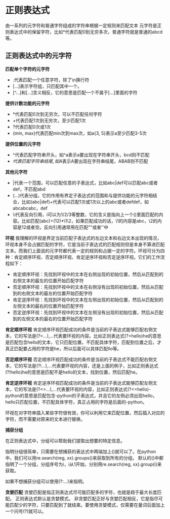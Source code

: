 # 正则表达式
由一系列的元字符和普通字符组成的字符串根据一定规则来匹配文本
元字符是正则表达式中的保留字符，比如*代表匹配0到无穷多次，普通字符就是普通的abcd等。
## 正则表达式中的元字符
**匹配单个字符的元字符**
+ .代表匹配一个任意字符，除了\n换行符
+ [...]表示字符组，只匹配其中一个。
+ [^...]和[...]含义相反，它的意思是匹配一个不属于[...]里面的字符   

**提供计数功能的元字符**
+ *代表匹配0次到无穷次，可以不匹配任何字符
+ +代表匹配1次到无穷次，至少匹配1次
+ ?代表匹配0次或1次
+ {min, max}代表匹配min次到max次，如a{3, 5}表示a至少匹配3-5次             

**提供位置的元字符**
+ ^代表匹配字符串开头，如^a表示a要出现在字符串开头，bcd则不匹配
+ $代表匹配字符串结尾, 如A$表示A要出现在字符串结尾，ABAB则不匹配

**其他元字符**
+ |代表一个范围，可以匹配任意的子表达式，比如abc|def可以匹配abc或者def，不匹配abd
+ (...)代表分组，它的作用有界定子表达式的范围和与提供功能的元字符相结合，比如(abc|def)+代表可以匹配1次或1次以上的abc或者defdef，如abcabcabc，def
+ \i代表反向引用，i可以为1/2/3等整数，它的含义是指向上一个()里面匹配的内容。比如匹配(abc)+(12)*\1\2，如果匹配成功的话，\1的内容是abc，\2的内容是12或者空。反向引用通常用在匹配""或者''中

**环视**
我理解的环视是界定当前匹配子表达式的左边文本和右边文本出现的情况，环视本身不会占据匹配的字符，它是当前子表达式的匹配规则但是本身不算进匹配文本。而我们上面说的元字符都代表一定的规则和占据一定的字符。环视可分为四种：肯定顺序环视、否定顺序环视、肯定逆序环视和否定逆序环视。它们的工作流程如下：
+ 肯定顺序环视：先找到环视中的文本在右侧出现的初始位置，然后从匹配到的右侧文本的最左的位置开始匹配字符
+ 否定顺序环视：先找到环视中的文本在右侧没有出现的初始位置，然后从匹配到的右侧文本的最左的位置开始匹配字符
+ 肯定逆序环视：先找到环视中的文本在左侧出现的初始位置，然后从匹配到的左侧文本的最右的位置开始匹配字符
+ 否定逆序环视：先找到环视中的文本在左侧没有出现的初始位置，然后从匹配到的左侧文本的最右的位置开始匹配字符

**肯定顺序环视**
肯定顺序环视匹配成功的条件是当前的子表达式能够匹配右侧文本，它的写法是(?=...),...代表要环视的内容。比如正则表达式(?=hello)he的意思是匹配包含hello的文本，它只匹配位置，不匹配具体字符，匹配到位置之后，才真正匹配要占用的字符是he，所以后面可以具体匹配llo等。

**否定顺序环视**
否定顺序环视匹配成功的条件是当前的子表达式不能匹配右侧文本，它的写法是(?!...),...代表要环视的内容，还是上面的例子，比如正则表达式(?!hello)he的意思是匹配不是hello的文本，找到位置，然后匹配he。

**肯定逆序环视**
肯定逆序环视匹配成功的条件是当前的子表达式能够匹配左侧文本，它的写法是(?<=...),...代表要环视的内容，比如正则表达式(?<=hello)-python的意思是匹配包含-python的子表达式，并且它的左侧必须出现hello，hello只匹配位置，不匹配具体字符，真正占用的字符是后面的-python。

环视在对字符串插入某些字符很有效，你可以利用它来匹配位置，然后插入对应的字符，而不需要对原来的文本进行替换。

**捕获分组**

在正则表达式中，分组可以帮助我们提取出想要的特定信息。

指明分组很简单，只需要在想捕获的表达式中两端加上()就可以了。在python中，我们可以用re.search(reg, xx).groups()来获取到所有的分组。
默认的()中都指明了一个分组，分组序号为i，i从1开始，分别用re.search(reg, xx).group(i)来获取。

如果不想捕获分组可以使用(?:...)来指明。

**贪婪匹配**
贪婪匹配是指正则表达式尽可能匹配多的字符，也就是趋于最大长度匹配。
正则表达式默认是贪婪模式。
非贪婪匹配正好与贪婪匹配相反，它是指尽可能匹配少的字符，只要匹配到了就结束。要使用贪婪模式，仅需要在量词后面加上一个问号(?)就可以。